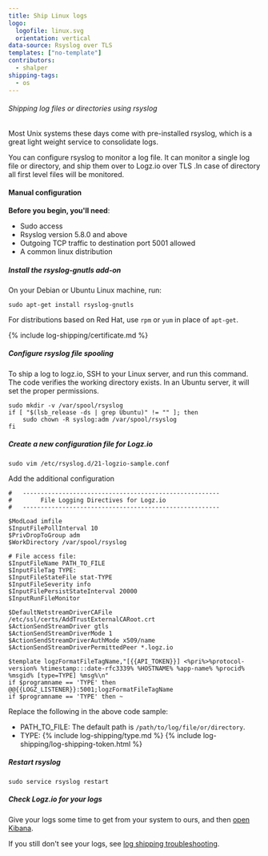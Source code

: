 ```yaml
---
title: Ship Linux logs
logo:
  logofile: linux.svg
  orientation: vertical
data-source: Rsyslog over TLS
templates: ["no-template"]
contributors:
  - shalper
shipping-tags:
  - os
---
```


###### Shipping log files or directories using rsyslog

Most Unix systems these days come with pre-installed rsyslog, which is a great light weight service to consolidate logs.

You can configure rsyslog to monitor a log file. It can monitor a single log file or directory, and ship them over to Logz.io over TLS .In case of directory all first level files will be monitored.

#### Manual configuration

**Before you begin, you'll need**:

* Sudo access
* Rsyslog version 5.8.0 and above
* Outgoing TCP traffic to destination port 5001 allowed
* A common linux distribution

<div class="tasklist">

##### Install the rsyslog-gnutls add-on

On your Debian or Ubuntu Linux machine, run:

```
sudo apt-get install rsyslog-gnutls
```

For distributions based on Red Hat, use `rpm` or `yum` in place of `apt-get`.

{% include log-shipping/certificate.md %}

##### Configure rsyslog file spooling

To ship a log to logz.io, SSH to your Linux server, and run this command. The code verifies the working directory exists. In an Ubuntu server, it will set the proper permissions.

```
sudo mkdir -v /var/spool/rsyslog 
if [ "$(lsb_release -ds | grep Ubuntu)" != "" ]; then
    sudo chown -R syslog:adm /var/spool/rsyslog
fi
```

##### Create a new configuration file for Logz.io

```
sudo vim /etc/rsyslog.d/21-logzio-sample.conf
```

Add the additional configuration

```
#   -------------------------------------------------------
#        File Logging Directives for Logz.io
#   -------------------------------------------------------

$ModLoad imfile
$InputFilePollInterval 10
$PrivDropToGroup adm
$WorkDirectory /var/spool/rsyslog

# File access file:
$InputFileName PATH_TO_FILE
$InputFileTag TYPE:
$InputFileStateFile stat-TYPE
$InputFileSeverity info
$InputFilePersistStateInterval 20000
$InputRunFileMonitor

$DefaultNetstreamDriverCAFile /etc/ssl/certs/AddTrustExternalCARoot.crt
$ActionSendStreamDriver gtls
$ActionSendStreamDriverMode 1
$ActionSendStreamDriverAuthMode x509/name
$ActionSendStreamDriverPermittedPeer *.logz.io

$template logzFormatFileTagName,"[{{API_TOKEN}}] <%pri%>%protocol-version% %timestamp:::date-rfc3339% %HOSTNAME% %app-name% %procid% %msgid% [type=TYPE] %msg%\n"
if $programname == 'TYPE' then @@{{LOGZ_LISTENER}}:5001;logzFormatFileTagName
if $programname == 'TYPE' then ~
```

Replace the following in the above code sample:

* PATH_TO_FILE: The default path is `/path/to/log/file/or/directory`.
* TYPE: {% include log-shipping/type.md %}
{% include log-shipping/log-shipping-token.html %}

##### Restart rsyslog

```
sudo service rsyslog restart
```

##### Check Logz.io for your logs

Give your logs some time to get from your system to ours, and then [open Kibana](https://app.logz.io/#/dashboard/kibana). 

If you still don't see your logs, see [log shipping troubleshooting]({{site.baseurl}}/user-guide/log-shipping/log-shipping-troubleshooting.html).

</div>